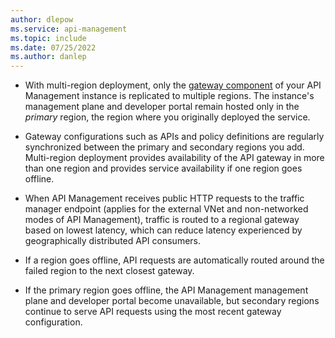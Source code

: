 ```yaml
---
author: dlepow
ms.service: api-management
ms.topic: include
ms.date: 07/25/2022
ms.author: danlep
---
```



* With multi-region deployment, only the [gateway component](../articles/api-management/api-management-key-concepts.md#api-management-components) of your API Management instance is replicated to multiple regions. The instance's management plane and developer portal remain hosted only in the *primary* region, the region where you originally deployed the service. 

* Gateway configurations such as APIs and policy definitions are regularly synchronized between the primary and secondary regions you add. Multi-region deployment provides availability of the API gateway in more than one region and provides service availability if one region goes offline.

* When API Management receives public HTTP requests to the traffic manager endpoint (applies for the external VNet and non-networked modes of API Management), traffic is routed to a regional gateway based on lowest latency, which can reduce latency experienced by geographically distributed API consumers. 

* If a region goes offline, API requests are automatically routed around the failed region to the next closest gateway.

* If the primary region goes offline, the API Management management plane and developer portal become unavailable, but secondary regions continue to serve API requests using the most recent gateway configuration. 
